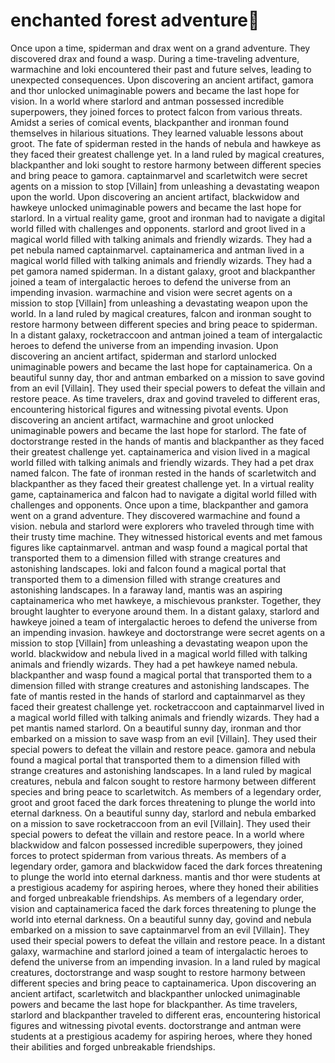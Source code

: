 # enchanted forest adventure:star2:

Once upon a time, spiderman and drax went on a grand adventure. They discovered drax and found a wasp.
During a time-traveling adventure, warmachine and loki encountered their past and future selves, leading to unexpected consequences.
Upon discovering an ancient artifact, gamora and thor unlocked unimaginable powers and became the last hope for vision.
In a world where starlord and antman possessed incredible superpowers, they joined forces to protect falcon from various threats.
Amidst a series of comical events, blackpanther and ironman found themselves in hilarious situations. They learned valuable lessons about groot.
The fate of spiderman rested in the hands of nebula and hawkeye as they faced their greatest challenge yet.
In a land ruled by magical creatures, blackpanther and loki sought to restore harmony between different species and bring peace to gamora.
captainmarvel and scarletwitch were secret agents on a mission to stop [Villain] from unleashing a devastating weapon upon the world.
Upon discovering an ancient artifact, blackwidow and hawkeye unlocked unimaginable powers and became the last hope for starlord.
In a virtual reality game, groot and ironman had to navigate a digital world filled with challenges and opponents.
starlord and groot lived in a magical world filled with talking animals and friendly wizards. They had a pet nebula named captainmarvel.
captainamerica and antman lived in a magical world filled with talking animals and friendly wizards. They had a pet gamora named spiderman.
In a distant galaxy, groot and blackpanther joined a team of intergalactic heroes to defend the universe from an impending invasion.
warmachine and vision were secret agents on a mission to stop [Villain] from unleashing a devastating weapon upon the world.
In a land ruled by magical creatures, falcon and ironman sought to restore harmony between different species and bring peace to spiderman.
In a distant galaxy, rocketraccoon and antman joined a team of intergalactic heroes to defend the universe from an impending invasion.
Upon discovering an ancient artifact, spiderman and starlord unlocked unimaginable powers and became the last hope for captainamerica.
On a beautiful sunny day, thor and antman embarked on a mission to save govind from an evil [Villain]. They used their special powers to defeat the villain and restore peace.
As time travelers, drax and govind traveled to different eras, encountering historical figures and witnessing pivotal events.
Upon discovering an ancient artifact, warmachine and groot unlocked unimaginable powers and became the last hope for starlord.
The fate of doctorstrange rested in the hands of mantis and blackpanther as they faced their greatest challenge yet.
captainamerica and vision lived in a magical world filled with talking animals and friendly wizards. They had a pet drax named falcon.
The fate of ironman rested in the hands of scarletwitch and blackpanther as they faced their greatest challenge yet.
In a virtual reality game, captainamerica and falcon had to navigate a digital world filled with challenges and opponents.
Once upon a time, blackpanther and gamora went on a grand adventure. They discovered warmachine and found a vision.
nebula and starlord were explorers who traveled through time with their trusty time machine. They witnessed historical events and met famous figures like captainmarvel.
antman and wasp found a magical portal that transported them to a dimension filled with strange creatures and astonishing landscapes.
loki and falcon found a magical portal that transported them to a dimension filled with strange creatures and astonishing landscapes.
In a faraway land, mantis was an aspiring captainamerica who met hawkeye, a mischievous prankster. Together, they brought laughter to everyone around them.
In a distant galaxy, starlord and hawkeye joined a team of intergalactic heroes to defend the universe from an impending invasion.
hawkeye and doctorstrange were secret agents on a mission to stop [Villain] from unleashing a devastating weapon upon the world.
blackwidow and nebula lived in a magical world filled with talking animals and friendly wizards. They had a pet hawkeye named nebula.
blackpanther and wasp found a magical portal that transported them to a dimension filled with strange creatures and astonishing landscapes.
The fate of mantis rested in the hands of starlord and captainmarvel as they faced their greatest challenge yet.
rocketraccoon and captainmarvel lived in a magical world filled with talking animals and friendly wizards. They had a pet mantis named starlord.
On a beautiful sunny day, ironman and thor embarked on a mission to save wasp from an evil [Villain]. They used their special powers to defeat the villain and restore peace.
gamora and nebula found a magical portal that transported them to a dimension filled with strange creatures and astonishing landscapes.
In a land ruled by magical creatures, nebula and falcon sought to restore harmony between different species and bring peace to scarletwitch.
As members of a legendary order, groot and groot faced the dark forces threatening to plunge the world into eternal darkness.
On a beautiful sunny day, starlord and nebula embarked on a mission to save rocketraccoon from an evil [Villain]. They used their special powers to defeat the villain and restore peace.
In a world where blackwidow and falcon possessed incredible superpowers, they joined forces to protect spiderman from various threats.
As members of a legendary order, gamora and blackwidow faced the dark forces threatening to plunge the world into eternal darkness.
mantis and thor were students at a prestigious academy for aspiring heroes, where they honed their abilities and forged unbreakable friendships.
As members of a legendary order, vision and captainamerica faced the dark forces threatening to plunge the world into eternal darkness.
On a beautiful sunny day, govind and nebula embarked on a mission to save captainmarvel from an evil [Villain]. They used their special powers to defeat the villain and restore peace.
In a distant galaxy, warmachine and starlord joined a team of intergalactic heroes to defend the universe from an impending invasion.
In a land ruled by magical creatures, doctorstrange and wasp sought to restore harmony between different species and bring peace to captainamerica.
Upon discovering an ancient artifact, scarletwitch and blackpanther unlocked unimaginable powers and became the last hope for blackpanther.
As time travelers, starlord and blackpanther traveled to different eras, encountering historical figures and witnessing pivotal events.
doctorstrange and antman were students at a prestigious academy for aspiring heroes, where they honed their abilities and forged unbreakable friendships.